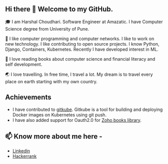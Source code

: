 ## Hi there 👋 Welcome to my GitHub.
:mortar_board: I am Harshal Choudhari. Software Engineer at Amazatic. I have Computer Science degree from University of Pune.

🔭 I like computer programming and computer networks. I like to work on new technology. I like contributing to open source projects. I know Python, Django, Containers, Kubernetes. Recently I have developed interest in ML.

:book: I love reading books about computer science and financial literacy and self development.

:earth_asia:	I love travelling. In free time, I travel a lot. My dream is to travel every place on earth starting with my own country.

## Achievements
* I have contributed to [gitkube](https://github.com/hasura/gitkube). Gitkube is a tool for building and deploying Docker images on Kubernetes using git push.
* I have also added support for Oauth2.0 for [Zoho books library](https://github.com/harshal-choudhari/books-python-wrappers).

## 📫 Know more about me here -
* [Linkedin](www.linkedin.com/in/harshal-choudhari-026870111)
* [Hackerrank](https://www.hackerrank.com/i_am_hades)
<!--
**harshal-choudhari/harshal-choudhari** is a ✨ _special_ ✨ repository because its `README.md` (this file) appears on your GitHub profile.

Here are some ideas to get you started:

- 🔭 I’m currently working on ...
- 🌱 I’m currently learning ...
- 👯 I’m looking to collaborate on ...
- 🤔 I’m looking for help with ...
- 💬 Ask me about ...
- 📫 How to reach me: ...
- 😄 Pronouns: ...
- ⚡ Fun fact: ...
-->
